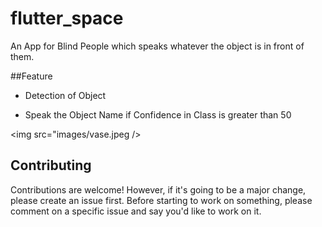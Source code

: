 # flutter_space

An App for Blind People which speaks whatever the object is in front of them.

##Feature

<ul><li>Detection of Object </li></ul>
<ul><li>Speak the Object Name if Confidence in Class is greater than 50 </li></ul>

<img src="images/vase.jpeg />

## Contributing 

Contributions are welcome! However, if it's going to be a major change, please create an issue first. Before starting to work 
on something, please comment on a specific issue and say you'd like to work on it.


